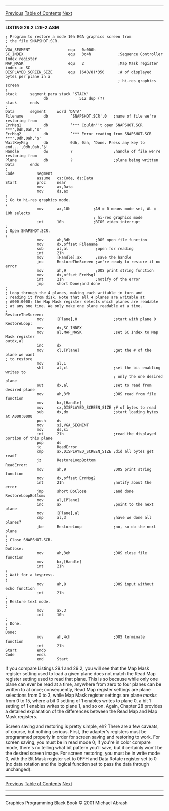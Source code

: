   ------------------------ --------------------------------- --------------------
  [Previous](29-01.html)   [Table of Contents](index.html)   [Next](29-03.html)
  ------------------------ --------------------------------- --------------------

**LISTING 29.2 L29-2.ASM**

    ; Program to restore a mode 10h EGA graphics screen from
    ; the file SNAPSHOT.SCR.
    ;
    VGA_SEGMENT                 equ   0a000h
    SC_INDEX                    equ   3c4h            ;Sequence Controller Index register
    MAP_MASK                    equ   2               ;Map Mask register index in SC
    DISPLAYED_SCREEN_SIZE       equ  (640/8)*350      ;# of displayed bytes per plane in a
                                                      ; hi-res graphics screen
    ;
    stack      segment para stack ‘STACK'
                     db              512 dup (?)
    stack      ends
    ;
    Data       segment     word ‘DATA'
    Filename         db          ‘SNAPSHOT.SCR',0   ;name of file we're restoring from
    ErrMsg1          db          ‘*** Couldn'‘t open SNAPSHOT.SCR ***',0dh,0ah,‘$'
    ErrMsg2          db          ‘*** Error reading from SNAPSHOT.SCR ***',0dh,0ah,‘$'
    WaitKeyMsg       db          0dh, 0ah, ‘Done. Press any key to end...',0dh,0ah,‘$'
    Handle           dw          ?                  ;handle of file we're restoring from
    Plane            db          ?                  ;plane being written
    Data       ends
    ;
    Code          segment
                  assume   cs:Code, ds:Data
    Start         proc     near
                  mov      ax,Data
                  mov      ds,ax
    ;
    ; Go to hi-res graphics mode.
    ;
                  mov      ax,10h          ;AH = 0 means mode set, AL = 10h selects
                                           ; hi-res graphics mode
                  int      10h             ;BIOS video interrupt
    ;
    ; Open SNAPSHOT.SCR.
    ;
                  mov      ah,3dh           ;DOS open file function
                  mov      dx,offset Filename
                  sub      al,al            ;open for reading
                  int      21h
                  mov      [Handle],ax      ;save the handle
                  jnc      RestoreTheScreen ;we're ready to restore if no error
                  mov      ah,9             ;DOS print string function
                  mov      dx,offset ErrMsg1
                  int      21h              ;notify of the error
                  jmp      short Done;and done
    ;
    ; Loop through the 4 planes, making each writable in turn and
    ; reading it from disk. Note that all 4 planes are writable at
    ; A000:0000; the Map Mask register selects which planes are readable
    ; at any one time. We only make one plane readable at a time.
    ;
    RestoreTheScreen:
                  mov      [Plane],0                ;start with plane 0
    RestoreLoop:
                  mov      dx,SC_INDEX
                  mov      al,MAP_MASK              ;set SC Index to Map Mask register
    outdx,al
                  inc      dx
                  mov      cl,[Plane]               ;get the # of the plane we want
    ; to restore
                  mov      al,1
                  shl      al,cl                    ;set the bit enabling writes to
                                                    ; only the one desired plane
                  out      dx,al                    ;set to read from desired plane
                  mov      ah,3fh                   ;DOS read from file function
                  mov      bx,[Handle]
                  mov      cx,DISPLAYED_SCREEN_SIZE ;# of bytes to read
                  sub      dx,dx                    ;start loading bytes at A000:0000
                  push     ds
                  mov      si,VGA_SEGMENT
                  mov      ds,si
                  int      21h                      ;read the displayed portion of this plane
                  pop      ds
                  jc       ReadError
                  cmp      ax,DISPLAYED_SCREEN_SIZE ;did all bytes get read?
                  jz       RestoreLoopBottom
    ReadError:
                  mov      ah,9                     ;DOS print string function
                  mov      dx,offset ErrMsg2
                  int      21h                      ;notify about the error
                  jmp      short DoClose            ;and done
    RestoreLoopBottom:
                  mov      al,[Plane]
                  inc      ax                       ;point to the next plane
                  mov      [Plane],al
                  cmp      al,3                     ;have we done all planes?
                  jbe      RestoreLoop              ;no, so do the next plane
    ;
    ; Close SNAPSHOT.SCR.
    ;
    DoClose:
                  mov      ah,3eh                   ;DOS close file function
                  mov      bx,[Handle]
                  int      21h
    ;
    ; Wait for a keypress.
    ;
                  mov      ah,8                     ;DOS input without echo function
                  int      21h
    ;
    ; Restore text mode.
    ;
                  mov      ax,3
                  int      10h
    ;
    ; Done.
    ;
    Done:
                  mov      ah,4ch                   ;DOS terminate function
                  int      21h
    Start         endp
    Code          ends
                  end      Start

If you compare Listings 29.1 and 29.2, you will see that the Map Mask
register setting used to load a given plane does not match the Read Map
register setting used to read that plane. This is so because while only
one plane can ever be read at a time, anywhere from zero to four planes
can be written to at once; consequently, Read Map register settings are
plane selections from 0 to 3, while Map Mask register settings are plane
*masks* from 0 to 15, where a bit 0 setting of 1 enables writes to plane
0, a bit 1 setting of 1 enables writes to plane 1, and so on. Again,
Chapter 28 provides a detailed explanation of the differences between
the Read Map and Map Mask registers.

Screen saving and restoring is pretty simple, eh? There are a few
caveats, of course, but nothing serious. First, the adapter's registers
must be programmed properly in order for screen saving and restoring to
work. For screen saving, you must be in read mode 0; if you're in color
compare mode, there's no telling what bit pattern you'll save, but it
certainly won't be the desired screen image. For screen restoring, you
must be in write mode 0, with the Bit Mask register set to 0FFH and Data
Rotate register set to 0 (no data rotation and the logical function set
to pass the data through unchanged).

  ------------------------ --------------------------------- --------------------
  [Previous](29-01.html)   [Table of Contents](index.html)   [Next](29-03.html)
  ------------------------ --------------------------------- --------------------

* * * * *

Graphics Programming Black Book © 2001 Michael Abrash
